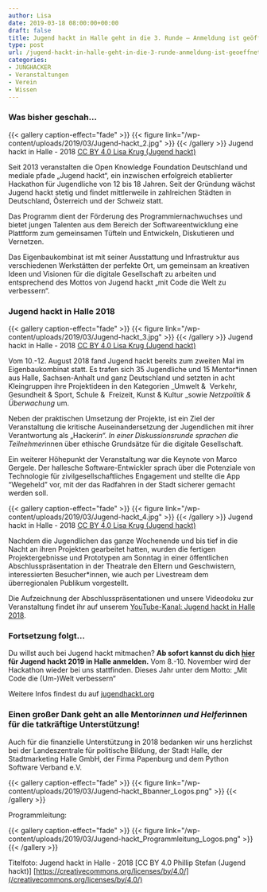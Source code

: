```yaml
---
author: Lisa
date: 2019-03-18 08:00:00+00:00
draft: false
title: Jugend hackt in Halle geht in die 3. Runde – Anmeldung ist geöffnet -
type: post
url: /jugend-hackt-in-halle-geht-in-die-3-runde-anmeldung-ist-geoeffnet/
categories:
- JUNGHACKER
- Veranstaltungen
- Verein
- Wissen
---
```


### **Was bisher geschah…**


{{< gallery caption-effect="fade" >}}
{{< figure link="/wp-content/uploads/2019/03/Jugend-hackt_2.jpg" >}}
{{< /gallery >}}
Jugend hackt in Halle - 2018 [CC BY 4.0 Lisa Krug (Jugend hackt)](https://creativecommons.org/licenses/by/4.0/)


Seit 2013 veranstalten die Open Knowledge Foundation Deutschland und mediale pfade „Jugend hackt“, ein inzwischen erfolgreich etablierter Hackathon für Jugendliche von 12 bis 18 Jahren. Seit der Gründung wächst Jugend hackt stetig und findet mittlerweile in zahlreichen Städten in Deutschland, Österreich und der Schweiz statt.<!-- more -->


Das Programm dient der Förderung des Programmiernachwuchses und bietet jungen Talenten aus dem Bereich der Softwareentwicklung eine Plattform zum gemeinsamen Tüfteln und Entwickeln, Diskutieren und Vernetzen.

Das Eigenbaukombinat ist mit seiner Ausstattung und Infrastruktur aus verschiedenen Werkstätten der perfekte Ort, um gemeinsam an kreativen Ideen und Visionen für die digitale Gesellschaft zu arbeiten und entsprechend des Mottos von Jugend hackt „mit Code die Welt zu verbessern“.


### **Jugend hackt in Halle 2018**


{{< gallery caption-effect="fade" >}}
{{< figure link="/wp-content/uploads/2019/03/Jugend-hackt_3.jpg" >}}
{{< /gallery >}}
Jugend hackt in Halle - 2018 [CC BY 4.0 Lisa Krug (Jugend hackt)](https://creativecommons.org/licenses/by/4.0/)

Vom 10.-12. August 2018 fand Jugend hackt bereits zum zweiten Mal im Eigenbaukombinat statt. Es trafen sich 35 Jugendliche und 15 Mentor*innen aus Halle, Sachsen-Anhalt und ganz Deutschland und setzten in acht Kleingruppen ihre Projektideen in den Kategorien _Umwelt &  Verkehr, Gesundheit & Sport, Schule &  Freizeit, Kunst & Kultur _sowie _Netzpolitik & Überwachung_ um.

Neben der praktischen Umsetzung der Projekte, ist ein Ziel der Veranstaltung die kritische Auseinandersetzung der Jugendlichen mit ihrer Verantwortung als „Hacker*in“. In einer Diskussionsrunde sprachen die Teilnehmer*innen über ethische Grundsätze für die digitale Gesellschaft.

Ein weiterer Höhepunkt der Veranstaltung war die Keynote von Marco Gergele. Der hallesche Software-Entwickler sprach über die Potenziale von Technologie für zivilgesellschaftliches Engagement und stellte die App “Wegeheld” vor, mit der das Radfahren in der Stadt sicherer gemacht werden soll.

{{< gallery caption-effect="fade" >}}
{{< figure link="/wp-content/uploads/2019/03/Jugend-hackt_4.jpg" >}}
{{< /gallery >}}
Jugend hackt in Halle - 2018 [CC BY 4.0 Lisa Krug (Jugend hackt)](https://creativecommons.org/licenses/by/4.0/)

Nachdem die Jugendlichen das ganze Wochenende und bis tief in die Nacht an ihren Projekten gearbeitet hatten, wurden die fertigen Projektergebnisse und Prototypen am Sonntag in einer öffentlichen Abschlusspräsentation in der Theatrale den Eltern und Geschwistern, interessierten Besucher*innen, wie auch per Livestream dem überregionalen Publikum vorgestellt.

Die Aufzeichnung der Abschlusspräsentationen und unsere Videodoku zur Veranstaltung findet ihr auf unserem [YouTube-Kanal: Jugend hackt in Halle 2018](https:/https://www.youtube.com/playlist?list=PLQsLR7zBwcw1LCcsVBpJ61mStE9JwLRJ1).


### 




### **Fortsetzung folgt…**


Du willst auch bei Jugend hackt mitmachen? **Ab sofort kannst du dich [hier](/jugendhackt.org/events/halle/) für Jugend hackt 2019 in Halle anmelden.** Vom 8.-10. November wird der Hackathon wieder bei uns stattfinden. Dieses Jahr unter dem Motto: „Mit Code die (Um-)Welt verbessern“

Weitere Infos findest du auf [jugendhackt.org](https://jugendhackt.org/)


### 





### **Einen großer Dank geht an alle Mentor*innen und Helfer*innen für die tatkräftige Unterstützung!**


Auch für die finanzielle Unterstützung in 2018 bedanken wir uns herzlichst bei der Landeszentrale für politische Bildung, der Stadt Halle, der Stadtmarketing Halle GmbH, der Firma Papenburg und dem Python Software Verband e.V.

{{< gallery caption-effect="fade" >}}
{{< figure link="/wp-content/uploads/2019/03/Jugend-hackt_Bbanner_Logos.png" >}}
{{< /gallery >}}

Programmleitung:

{{< gallery caption-effect="fade" >}}
{{< figure link="/wp-content/uploads/2019/03/Jugend-hackt_Programmleitung_Logos.png" >}}
{{< /gallery >}}



Titelfoto: Jugend hackt in Halle - 2018 [CC BY 4.0 Phillip Stefan (Jugend hackt)] [https://creativecommons.org/licenses/by/4.0/](/creativecommons.org/licenses/by/4.0/)
